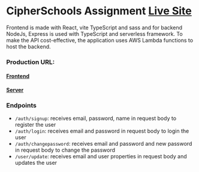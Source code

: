 # CipherSchools Assignment [Live Site](https://cipherschool-profile-page-rakibul-wdp.netlify.app)

Frontend is made with React, vite TypeScript and sass and for backend NodeJs, Express is used with TypeScript and serverless framework. To make the API cost-effective, the application uses AWS Lambda functions to host the backend.

### Production URL:

#### [Frontend](https://cipherschool-profile-page-rakibul-wdp.netlify.app)
#### [Server](https://w0uqy5aj6g.execute-api.ap-south-1.amazonaws.com/dev)


### Endpoints

- `/auth/signup`: receives email, password, name in request body to register the user
- `/auth/login`: receives email and password in request body to login the user
- `/auth/changepassword`: receives email and password and new password in request body to change the password
- `/user/update`: receives email and user properties in request body and updates the user
